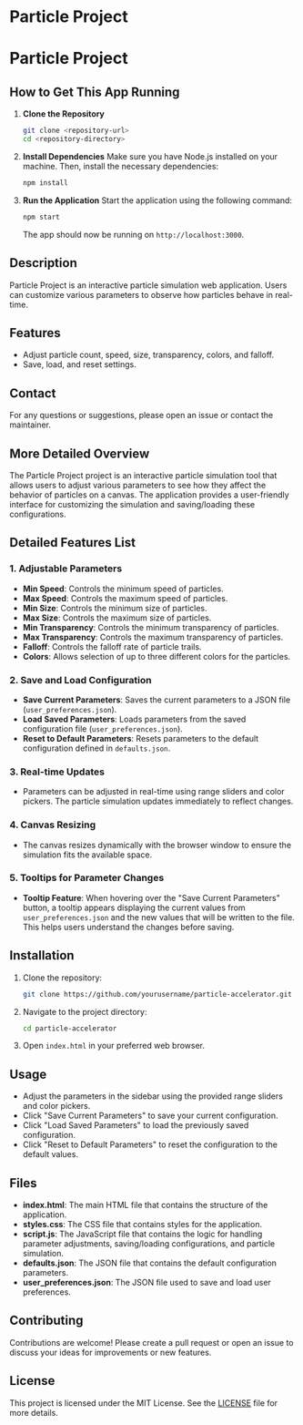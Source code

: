 # Particle Project

# Particle Project

## How to Get This App Running

1. **Clone the Repository**
   ```bash
   git clone <repository-url>
   cd <repository-directory>
   ```

2. **Install Dependencies**
   Make sure you have Node.js installed on your machine. Then, install the necessary dependencies:
   ```bash
   npm install
   ```

3. **Run the Application**
   Start the application using the following command:
   ```bash
   npm start
   ```

   The app should now be running on `http://localhost:3000`.

## Description

Particle Project is an interactive particle simulation web application. Users can customize various parameters to observe how particles behave in real-time.

## Features

- Adjust particle count, speed, size, transparency, colors, and falloff.
- Save, load, and reset settings.

## Contact

For any questions or suggestions, please open an issue or contact the maintainer.

## More Detailed Overview

The Particle Project project is an interactive particle simulation tool that allows users to adjust various parameters to see how they affect the behavior of particles on a canvas. The application provides a user-friendly interface for customizing the simulation and saving/loading these configurations.

## Detailed Features List

### 1. Adjustable Parameters
- **Min Speed**: Controls the minimum speed of particles.
- **Max Speed**: Controls the maximum speed of particles.
- **Min Size**: Controls the minimum size of particles.
- **Max Size**: Controls the maximum size of particles.
- **Min Transparency**: Controls the minimum transparency of particles.
- **Max Transparency**: Controls the maximum transparency of particles.
- **Falloff**: Controls the falloff rate of particle trails.
- **Colors**: Allows selection of up to three different colors for the particles.

### 2. Save and Load Configuration
- **Save Current Parameters**: Saves the current parameters to a JSON file (`user_preferences.json`).
- **Load Saved Parameters**: Loads parameters from the saved configuration file (`user_preferences.json`).
- **Reset to Default Parameters**: Resets parameters to the default configuration defined in `defaults.json`.

### 3. Real-time Updates
- Parameters can be adjusted in real-time using range sliders and color pickers. The particle simulation updates immediately to reflect changes.

### 4. Canvas Resizing
- The canvas resizes dynamically with the browser window to ensure the simulation fits the available space.

### 5. Tooltips for Parameter Changes
- **Tooltip Feature**: When hovering over the "Save Current Parameters" button, a tooltip appears displaying the current values from `user_preferences.json` and the new values that will be written to the file. This helps users understand the changes before saving.

## Installation

1. Clone the repository:
    ```sh
    git clone https://github.com/yourusername/particle-accelerator.git
    ```
2. Navigate to the project directory:
    ```sh
    cd particle-accelerator
    ```
3. Open `index.html` in your preferred web browser.

## Usage

- Adjust the parameters in the sidebar using the provided range sliders and color pickers.
- Click "Save Current Parameters" to save your current configuration.
- Click "Load Saved Parameters" to load the previously saved configuration.
- Click "Reset to Default Parameters" to reset the configuration to the default values.

## Files

- **index.html**: The main HTML file that contains the structure of the application.
- **styles.css**: The CSS file that contains styles for the application.
- **script.js**: The JavaScript file that contains the logic for handling parameter adjustments, saving/loading configurations, and particle simulation.
- **defaults.json**: The JSON file that contains the default configuration parameters.
- **user_preferences.json**: The JSON file used to save and load user preferences.

## Contributing

Contributions are welcome! Please create a pull request or open an issue to discuss your ideas for improvements or new features.

## License

This project is licensed under the MIT License. See the [LICENSE](LICENSE) file for more details.

